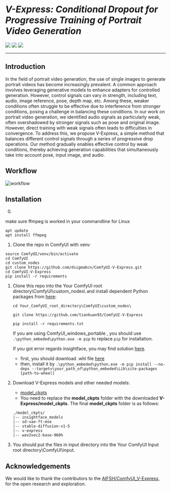 # **_V-Express: Conditional Dropout for Progressive Training of Portrait Video Generation_**

<a href='https://tenvence.github.io/p/v-express/'><img src='https://img.shields.io/badge/Project-Page-green'></a>
<a href='https://tenvence.github.io/p/v-express/'><img src='https://img.shields.io/badge/Technique-Report-red'></a>
<a href='https://huggingface.co/tk93/V-Express'><img src='https://img.shields.io/badge/%F0%9F%A4%97%20Hugging%20Face-Model-blue'></a>

<!-- [![GitHub](https://img.shields.io/github/stars/tencent-ailab/IP-Adapter?style=social)](https://github.com/tencent-ailab/IP-Adapter/) -->

---

## Introduction

In the field of portrait video generation, the use of single images to generate portrait videos has become increasingly prevalent.
A common approach involves leveraging generative models to enhance adapters for controlled generation.
However, control signals can vary in strength, including text, audio, image reference, pose, depth map, etc.
Among these, weaker conditions often struggle to be effective due to interference from stronger conditions, posing a challenge in balancing these conditions.
In our work on portrait video generation, we identified audio signals as particularly weak, often overshadowed by stronger signals such as pose and original image.
However, direct training with weak signals often leads to difficulties in convergence.
To address this, we propose V-Express, a simple method that balances different control signals through a series of progressive drop operations.
Our method gradually enables effective control by weak conditions, thereby achieving generation capabilities that simultaneously take into account pose, input image, and audio.

## Workflow

![workflow](./assets/workflow.png)

## Installation

0.
make sure ffmpeg is worked in your commandline for Linux

```shell
apt update
apt install ffmpeg
```

1. Clone the repo in ComfyUI with venv
```shell
source ComfyUI/venv/bin/activate
cd ComfyUI
cd custom_nodes
git clone https://github.com/dsigmabcn/ComfyUI-V-Express.git
cd ComfyUI-V-Express
pip install -r requirements
```



1. Clone this repo into the Your ComfyUI root directory\ComfyUI\custom_nodes\ and install dependent Python packages from [here](https://github.com/tencent-ailab/V-Express#installation):

   ```shell
   cd Your_ComfyUI_root_directory\ComfyUI\custom_nodes\

   git clone https://github.com/tiankuan93/ComfyUI-V-Express

   pip install -r requirements.txt
   ```

   If you are using ComfyUI_windows_portable , you should use `.\python_embeded\python.exe -m pip` to replace `pip` for installation.

   If you got error regards insightface, you may find solution [here](https://www.youtube.com/watch?v=vCCVxGtCyho).

   - first, you should download .whl file [here](https://github.com/Gourieff/Assets/tree/main/Insightface)
   - then, install it by `.\python_embeded\python.exe -m pip install --no-deps --target=\your_path_of\python_embeded\Lib\site-packages [path-to-wheel]`

2. Download V-Express models and other needed models:

   - [model_ckpts](https://huggingface.co/tk93/V-Express)
   - You need to replace the **model_ckpts** folder with the downloaded **V-Express/model_ckpts**. The final **model_ckpts** folder is as follows:

   ```text
   ./model_ckpts/
   |-- insightface_models
   |-- sd-vae-ft-mse
   |-- stable-diffusion-v1-5
   |-- v-express
   |-- wav2vec2-base-960h
   ```

3. You should put the files in input directory into the Your ComfyUI Input root directory\ComfyUI\input\.

## Acknowledgements

We would like to thank the contributors to the [AIFSH/ComfyUI_V-Express](https://github.com/AIFSH/ComfyUI_V-Express), for the open research and exploration.
